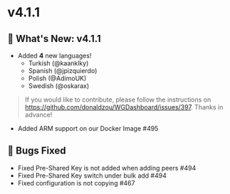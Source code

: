 # v4.1.1

## 📣 What's New: v4.1.1

- Added **4** new languages!
    - Turkish (@kaanklky)
    - Spanish (@jpizquierdo)
    - Polish (@AdimoUK)
    - Swedish (@oskarax)

> If you would like to contribute, please follow the instructions on https://github.com/donaldzou/WGDashboard/issues/397. Thanks in advance!

- Added ARM support on our Docker Image #495

## 🧐 Bugs Fixed

- Fixed Pre-Shared Key is not added when adding peers #494
- Fixed Pre-Shared Key switch under bulk add #494
- Fixed configuration is not copying #467